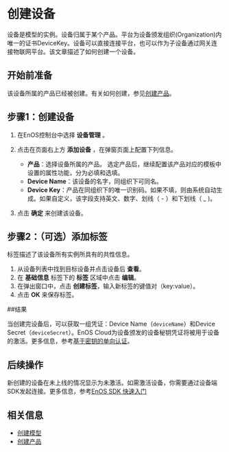 # 创建设备

设备是模型的实例。设备归属于某个产品。平台为设备颁发组织(Organization)内唯一的证书DeviceKey。设备可以直接连接平台，也可以作为子设备通过网关连接物联网平台。该文章描述了如何创建一个设备。

## 开始前准备<beforestart>

该设备所属的产品已经被创建。有关如何创建，参见[创建产品](creating_product)。

## 步骤1：创建设备<createdevice>

1. 在EnOS控制台中选择 **设备管理** 。
2. 点击在页面右上方 **添加设备** ，在弹窗页面上配置下列信息。
   - **产品**：选择设备所属的产品。
     选定产品后，继续配置该产品对应的模板中设置的属性功能，分为必填和选填。
   - **Device Name**：该设备的名字，同组织下可同名。
   - **Device Key**：产品在同组织下的唯一识别码。如果不填，则由系统自动生成。如果自定义，该字段支持英文、数字、划线（ - ）和下划线（ _ )。

3. 点击 **确定** 来创建该设备。

## 步骤2：（可选）添加标签<addtag>

标签描述了该设备所有实例所具有的共性信息。

1. 从设备列表中找到目标设备并点击设备后 **查看**。
2. 在 **基础信息** 标签下的 **标签** 区域中点击 **编辑**。
3. 在弹出窗口中，点击 **创建标签**，输入新标签的键值对（key:value）。
4. 点击 **OK** 来保存标签。

##结果<result>

当创建完设备后，可以获取一组凭证：Device Name（`deviceName`）和Device Secret（`deviceSecret`）。EnOS Cloud为设备颁发的设备秘钥凭证将被用于设备的激活。更多信息，参考[基于密钥的单向认证](../secretbased_authentication)。

## 后续操作<followup>

新创建的设备在未上线的情况显示为未激活。如需激活设备，你需要通过设备端SDK发起连接。更多信息，参考[EnOS SDK 快速入门](https://docs.envisioniot.com/docs/app-development/zh_CN/latest/gettingstarted_sdk.html)

## 相关信息<information>

- [创建模型](../model/creating_model)
- [创建产品](creating_product)
